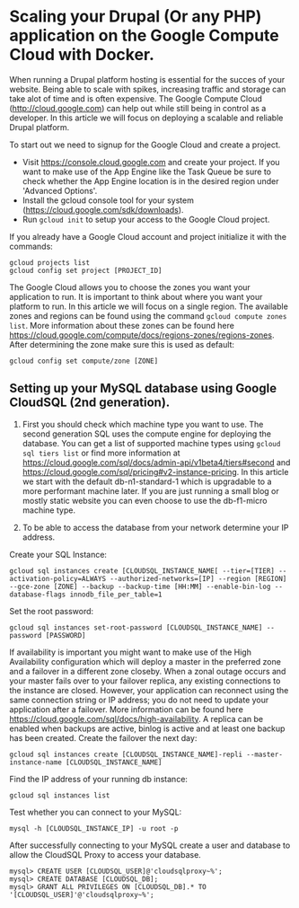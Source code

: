 # Scaling your Drupal (Or any PHP) application on the Google Compute Cloud with Docker.

When running a Drupal platform hosting is essential for the succes of your website. Being able to scale with spikes, increasing traffic and storage can take alot of time and is often expensive. The Google Compute Cloud (http://cloud.google.com) can help out while still being in control as a developer. In this article we will focus on deploying a scalable and reliable Drupal platform.

To start out we need to signup for the Google Cloud and create a project.
- Visit https://console.cloud.google.com and create your project. If you want to make use of the App Engine like the Task Queue be sure to check whether the App Engine location is in the desired region under 'Advanced Options'.
- Install the gcloud console tool for your system (https://cloud.google.com/sdk/downloads).
- Run `gcloud init` to setup your access to the Google Cloud project.

If you already have a Google Cloud account and project initialize it with the commands:
```
gcloud projects list
gcloud config set project [PROJECT_ID]
```

The Google Cloud allows you to choose the zones you want your application to run. It is important to think about where you want your platform to run. In this article we will focus on a single region. The available zones and regions can be found using the command `gcloud compute zones list`. More information about these zones can be found here https://cloud.google.com/compute/docs/regions-zones/regions-zones. After determining the zone make sure this is used as default:
```
gcloud config set compute/zone [ZONE]
```

## Setting up your MySQL database using Google CloudSQL (2nd generation).
1. First you should check which machine type you want to use. The second generation SQL uses the compute engine for deploying the database. You can get a list of supported machine types using `gcloud sql tiers list` or find more information at https://cloud.google.com/sql/docs/admin-api/v1beta4/tiers#second and https://cloud.google.com/sql/pricing#v2-instance-pricing.
In this article we start with the default db-n1-standard-1 which is upgradable to a more performant machine later. If you are just running a small blog or mostly static website you can even choose to use the db-f1-micro machine type. 

2. To be able to access the database from your network determine your IP address.

Create your SQL Instance:
```
gcloud sql instances create [CLOUDSQL_INSTANCE_NAME[ --tier=[TIER] --activation-policy=ALWAYS --authorized-networks=[IP] --region [REGION] --gce-zone [ZONE] --backup --backup-time [HH:MM] --enable-bin-log --database-flags innodb_file_per_table=1
```

Set the root password:
```
gcloud sql instances set-root-password [CLOUDSQL_INSTANCE_NAME] --password [PASSWORD]
```

If availability is important you might want to make use of the High Availability configuration which will deploy a master in the preferred zone and a failover in a different zone closeby. When a zonal outage occurs and your master fails over to your failover replica, any existing connections to the instance are closed. However, your application can reconnect using the same connection string or IP address; you do not need to update your application after a failover. More information can be found here https://cloud.google.com/sql/docs/high-availability. A replica can be enabled when backups are active, binlog is active and at least one backup has been created. Create the failover the next day:
```
gcloud sql instances create [CLOUDSQL_INSTANCE_NAME]-repli --master-instance-name [CLOUDSQL_INSTANCE_NAME]
```

Find the IP address of your running db instance:
```
gcloud sql instances list
```

Test whether you can connect to your MySQL:
```
mysql -h [CLOUDSQL_INSTANCE_IP] -u root -p
```

After successfully connecting to your MySQL create a user and database to allow the CloudSQL Proxy to access your database.
```
mysql> CREATE USER [CLOUDSQL_USER]@'cloudsqlproxy~%';
mysql> CREATE DATABASE [CLOUDSQL_DB];
mysql> GRANT ALL PRIVILEGES ON [CLOUDSQL_DB].* TO '[CLOUDSQL_USER]'@'cloudsqlproxy~%';
```
